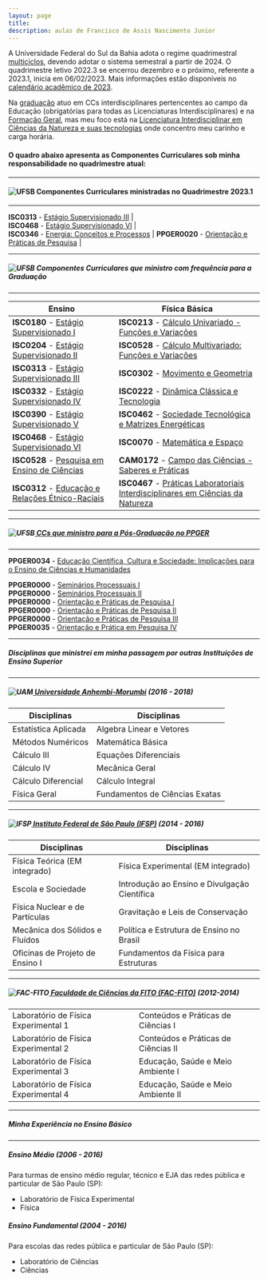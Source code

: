 ```yaml
---
layout: page
title:
description: aulas de Francisco de Assis Nascimento Junior
---
```


A Universidade Federal do Sul da Bahia adota o regime quadrimestral [multiciclos](https://ufsb.edu.br/ensino/graduacao), devendo adotar o sistema semestral a partir de 2024. O quadrimestre letivo 2022.3 se encerrou dezembro e o próximo, referente a 2023.1, inicia em 06/02/2023.
Mais informações estão disponíveis no [calendário acadêmico de 2023](https://ufsb.edu.br/images/Calend%C3%A1rio_Acad%C3%AAmico/Calend%C3%A1rio_2023.pdf).

Na [graduação](https://ufsb.edu.br/ensino/graduacao) atuo em CCs interdisciplinares pertencentes ao campo da Educação (obrigatórias para todas as Licenciaturas Interdisciplinares)  e  na [Formação Geral](https://ufsb.edu.br/cfcaf/images/Resolução_nº10.2020_Formação_Geral.pdf), mas meu foco está na [Licenciatura Interdisciplinar em Ciências da Natureza e suas tecnologias](https://ufsb.edu.br/component/content/article/1907-licenciatura-interdisciplinar-em-ciencias-da-natureza-csc) onde concentro meu carinho e carga horária.

#### O quadro abaixo apresenta as Componentes Curriculares sob minha responsabilidade no quadrimestre atual:
---
#### <a name="current"></a> ![UFSB](https://itxesco.github.io/icons16/ufsb-icon.jpg) Componentes Curriculares ministradas no Quadrimestre 2023.1

---

**ISC0313** - [Estágio Supervisionado III](https://itxesco.github.io/aulas/ISC0313/index.html) |   
**ISC0468** - [Estágio Supervisionado VI](https://itxesco.github.io/aulas/ISC0468/index.html) |  
**ISC0346** - [Energia: Conceitos e Processos](https://itxesco.github.io/aulas/ISC0346/index.html) |
**PPGER0020** - [Orientação e Práticas de Pesquisa](https://itxesco.github.io/aulas/PPGER0020/index.html) |

---

##### <a name="old"></a> ![UFSB](https://itxesco.github.io/icons16/ufsb-icon.jpg) Componentes Curriculares que ministro com frequência para a Graduação

---

| Ensino | Física Básica |
|--- |--- |
| **ISC0180** - [Estágio Supervisionado I](https://itxesco.github.io/aulas/ISC0180/index.html) | **ISC0213** - [Cálculo Univariado - Funções e Variações](https://itxesco.github.io/aulas/ISC0213/index.html) |  
| **ISC0204** - [Estágio Supervisionado II](https://itxesco.github.io/aulas/ISC0204/index.html) | **ISC0528** - [Cálculo Multivariado: Funções e Variações](https://itxesco.github.io/aulas/ISC0221/index.html)|  
| **ISC0313** - [Estágio Supervisionado III](https://itxesco.github.io/aulas/ISC0313/index.html) | **ISC0302** - [Movimento e Geometria](https://itxesco.github.io/aulas/ISC0302/index.html) |  
| **ISC0332** - [Estágio Supervisionado IV](https://itxesco.github.io/aulas/ISC0332/index.html) | **ISC0222** - [Dinâmica Clássica e Tecnologia](https://itxesco.github.io/aulas/ISC0222/index.html) |  
|  **ISC0390** - [Estágio Supervisionado V](https://itxesco.github.io/aulas/ISC0390/index.html) | **ISC0462** - [Sociedade Tecnológica e Matrizes Energéticas](https://itxesco.github.io/aulas/ISC0462/index.html) |  
| **ISC0468** - [Estágio Supervisionado VI](https://itxesco.github.io/aulas/ISC0468/index.html) | **ISC0070** - [Matemática e Espaço](https://itxesco.github.io/aulas/ISC0070/index.html) |  
| **ISC0528** - [Pesquisa em Ensino de Ciências](https://itxesco.github.io/aulas/ISC0528/index.html) | **CAM0172** - [Campo das Ciências - Saberes e Práticas](https://itxesco.github.io/aulas/CAM0172/index.html) |  
| **ISC0312** - [Educação e Relações Étnico-Raciais](https://itxesco.github.io/aulas/ISC0312/index.html) | **ISC0467** - [Práticas Laboratoriais Interdisciplinares em Ciências da Natureza](https://itxesco.github.io/aulas/ISC0467/index.html) |  


---

##### <a name="shortcourses"></a> ![UFSB](https://itxesco.github.io/icons16/ufsb-icon.jpg)[ CCs que ministro para a Pós-Graduação no PPGER](https://ufsb.edu.br/ppger)  
---

 **PPGER0034** - [Educação Científica, Cultura e Sociedade: Implicações para o Ensino de Ciências e Humanidades](https://itxesco.github.io/aulas/PPGER0034/index.html)

 **PPGER0000** - [Seminários Processuais I](https://itxesco.github.io/aulas/PPGER0000/index.html)  
 **PPGER0000** - [Seminários Processuais II](https://itxesco.github.io/aulas/PPGER0000/index.html)  
 **PPGER0000** - [Orientação e Práticas de Pesquisa I](https://itxesco.github.io/aulas/PPGER0000/index.html)  
 **PPGER0000** - [Orientação e Práticas de Pesquisa II](https://itxesco.github.io/aulas/PPGER0000/index.html)  
 **PPGER0000** - [Orientação e Práticas de Pesquisa III](https://itxesco.github.io/aulas/PPGER0000/index.html)  
 **PPGER0035** - [Orientação e Prática em Pesquisa IV](https://itxesco.github.io/aulas/PPGER0035/index.html)   


---

##### <a name="misc"></a> Disciplinas que ministrei em minha passagem por outras Instituições de Ensino Superior

---

##### ![UAM](https://itxesco.github.io/icons16/uam-icon.ico)[ Universidade Anhembi-Morumbi](https://portal.anhembi.br/escolas/engenharia-e-tecnologia/) (2016 - 2018)

| Disciplinas| Disciplinas|  
|--- |--- |  
| Estatística Aplicada | Algebra Linear e Vetores|  
| Métodos Numéricos | Matemática Básica|  
| Cálculo III | Equações Diferenciais|  
| Cálculo IV | Mecânica Geral|  
| Cálculo Diferencial | Cálculo Integral|  
| Física Geral | Fundamentos de Ciências Exatas|  

---  

##### ![IFSP](https://itxesco.github.io/icons16/ifsp-icon.ico)[ Instituto Federal de São Paulo (IFSP)](https://spo.ifsp.edu.br) (2014 - 2016)  

| Disciplinas| Disciplinas|  
|--- |--- |  
| Física Teórica (EM integrado) |  Física Experimental (EM integrado)|  
| Escola e Sociedade | Introdução ao Ensino e Divulgação Científica|  
| Física Nuclear e de Partículas | Gravitação e Leis de Conservação|  
| Mecânica dos Sólidos e Fluídos | Política e Estrutura de Ensino no Brasil|  
| Oficinas de Projeto de Ensino I |Fundamentos da Física para Estruturas|  

---  


##### ![FAC-FITO](https://itxesco.github.io/icons16/fac_fito-icon.ico)[ Faculdade de Ciências da FITO (FAC-FITO)](http://fito.edu.br) (2012-2014)

| | |  
|--- |--- |  
| Laboratório de Física Experimental 1 | Conteúdos e Práticas de Ciências I|  
| Laboratório de Física Experimental 2 | Conteúdos e Práticas de Ciências II|  
| Laboratório de Física Experimental 3 | Educação, Saúde e Meio Ambiente I|  
| Laboratório de Física Experimental 4 | Educação, Saúde e Meio Ambiente II|  


---

##### <a name="misc"></a> Minha Experiência no Ensino Básico

---
##### Ensino Médio (2006 - 2016)

Para turmas de ensino médio regular, técnico e EJA das redes pública e particular de São Paulo (SP):

- Laboratório de Física Experimental
- Física


##### Ensino Fundamental (2004 - 2016)

Para escolas das redes pública e particular de São Paulo (SP):

- Laboratório de Ciências
- Ciências  

